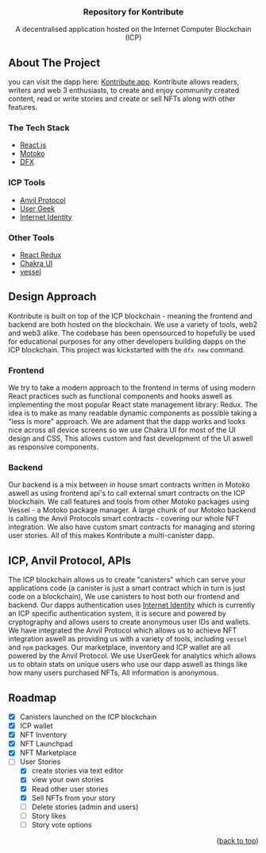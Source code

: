 <div align="center" id="top">
<h3 align="center">Repository for Kontribute</h3>
  <p align="center">
    A decentralised application hosted on the Internet Computer Blockchain (ICP)
  </p>
</div>

## About The Project

you can visit the dapp here: [Kontribute.app](https://kontribute.app). Kontribute allows readers, writers and web 3 enthusiasts, to create and enjoy community created content, read or write stories and create or sell NFTs along with other features.


### The Tech Stack

* [React.js](https://reactjs.org/)
* [Motoko](https://internetcomputer.org/docs/current/developer-docs/build/languages/motoko/)
* [DFX](https://internetcomputer.org/docs/current/references/cli-reference/dfx-parent/)

### ICP Tools

* [Anvil Protocol](https://docs.nftanvil.com/docs/sdk/js)
* [User Geek](https://usergeek.app/)
* [Internet Identity](https://internetcomputer.org/docs/current/tokenomics/identity-auth/what-is-ic-identity/)

### Other Tools

* [React Redux](https://react-redux.js.org/)
* [Chakra UI](https://chakra-ui.com/)
* [vessel](https://github.com/dfinity/vessel)


## Design Approach

Kontribute is built on top of the ICP blockchain - meaning the frontend and backend are both hosted on the blockchain. We use a variety of tools, web2 and web3 alike. The codebase has been opensourced to hopefully be used for educational purposes for any other developers building dapps on the ICP blockchain. This project was kickstarted with the `dfx new` command. 

### Frontend

We try to take a modern approach to the frontend in terms of using modern React practices such as functional components and hooks aswell as implementing the most popular React state management library: Redux. The idea is to make as many readable dynamic components as possible taking a "less is more" approach. We are adament that the dapp works and looks nice across all device screens so we use Chakra UI for most of the UI design and CSS, This allows custom and fast development of the UI aswell as responsive components.

### Backend

Our backend is a mix between in house smart contracts written in Motoko aswell as using frontend api's to call external smart contracts on the ICP blockchain. We call features and tools from other Motoko packages using Vessel - a Motoko package manager. A large chunk of our Motoko backend is calling the Anvil Protocols smart contracts - covering our whole NFT integration. We also have custom smart contracts for managing and storing user stories. All of this makes Kontribute a multi-canister dapp. 

## ICP, Anvil Protocol, APIs

The ICP blockchain allows us to create "canisters" which can serve your applications code (a canister is just a smart contract which in turn is just code on a blockchain), We use canisters to host both our frontend and backend. Our dapps authentication uses [Internet Identity](https://internetcomputer.org/docs/current/tokenomics/identity-auth/what-is-ic-identity/) which is currently an ICP specific authentication system, it is secure and powered by cryptography and allows users to create anonymous user IDs and wallets. We have integrated the Anvil Protocol which allows us to achieve NFT integration aswell as providing us with a variety of tools, including `vessel` and `npm` packages. Our marketplace, inventory and ICP wallet are all powered by the Anvil Protocol. We use UserGeek for analytics which allows us to obtain stats on unique users who use our dapp aswell as things like how many users purchased NFTs, All information is anonymous. 

## Roadmap

- [x] Canisters launched on the ICP blockchain
- [x] ICP wallet
- [x] NFT Inventory
- [x] NFT Launchpad
- [x] NFT Marketplace
- [ ] User Stories
    - [x] create stories via text editor
    - [x] view your own stories
    - [x] Read other user stories
    - [x] Sell NFTs from your story
    - [ ] Delete stories (admin and users)
    - [ ] Story likes
    - [ ] Story vote options

<p align="right">(<a href="#top">back to top</a>)</p>
